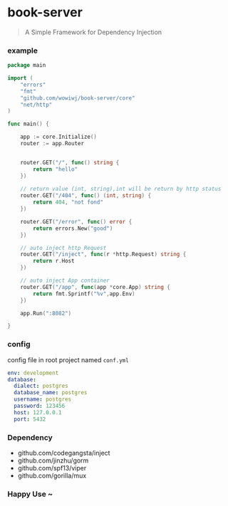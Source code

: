 # book-server

> A Simple Framework for Dependency Injection


### example

```go
package main

import (
	"errors"
	"fmt"
	"github.com/wowiwj/book-server/core"
	"net/http"
)

func main() {

	app := core.Initialize()
	router := app.Router


	router.GET("/", func() string {
		return "hello"
	})
	
	// return value (int, string),int will be return by http status
	router.GET("/404", func() (int, string) {
		return 404, "not fond"
	})

	router.GET("/error", func() error {
		return errors.New("good")
	})

	// auto inject http Request
	router.GET("/inject", func(r *http.Request) string {
		return r.Host
	}) 

	// auto inject App container
	router.GET("/app", func(app *core.App) string {
		return fmt.Sprintf("%v",app.Env)
	})

	app.Run(":8082")

}
```

### config

config file in root project named `conf.yml`

```yaml
env: development
database:
  dialect: postgres
  database_name: postgres
  username: postgres
  password: 123456
  host: 127.0.0.1
  port: 5432
```


### Dependency

- github.com/codegangsta/inject
- github.com/jinzhu/gorm
- github.com/spf13/viper
- github.com/gorilla/mux




### Happy Use ~

